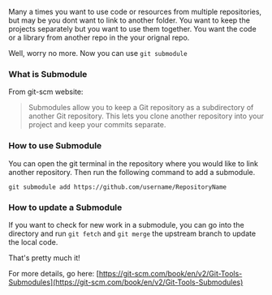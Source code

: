 Many a times you want to use code or resources from multiple repositories, but may be you dont want to link to another folder. You want to keep the projects separately but you want to use them together. You want the code or a library from another repo in the your orignal repo. 

Well, worry no more. Now you can use `git submodule`

### What is Submodule
From git-scm website:
> Submodules allow you to keep a Git repository as a subdirectory of another Git repository. This lets you clone another repository into your project and keep your commits separate.

### How to use Submodule
You can open the git terminal in the repository where you would like to link another repository. Then run the following command to add a submodule.
```
git submodule add https://github.com/username/RepositoryName
```

### How to update a Submodule
If you want to check for new work in a submodule, you can go into the directory and run `git fetch` and `git merge` the upstream branch to update the local code.

That's pretty much it! 

For more details, go here: [https://git-scm.com/book/en/v2/Git-Tools-Submodules](https://git-scm.com/book/en/v2/Git-Tools-Submodules)
